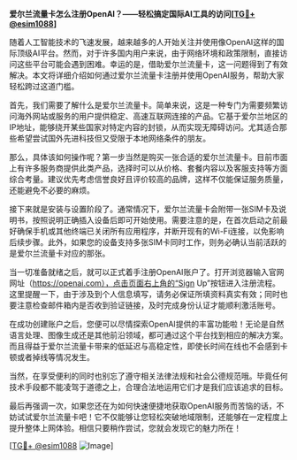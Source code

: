 **爱尔兰流量卡怎么注册OpenAI？——轻松搞定国际AI工具的访问[[TG💪+ @esim1088](https://t.me/s/esim1088)]**

随着人工智能技术的飞速发展，越来越多的人开始关注并使用像OpenAI这样的国际顶级AI平台。然而，对于许多国内用户来说，由于网络环境和政策限制，直接访问这些平台可能会遇到困难。幸运的是，借助爱尔兰流量卡，这一问题得到了有效解决。本文将详细介绍如何通过爱尔兰流量卡注册并使用OpenAI服务，帮助大家轻松跨过这道门槛。

首先，我们需要了解什么是爱尔兰流量卡。简单来说，这是一种专门为需要频繁访问海外网站或服务的用户提供稳定、高速互联网连接的产品。它基于爱尔兰地区的IP地址，能够绕开某些国家对特定内容的封锁，从而实现无障碍访问。尤其适合那些希望尝试国外先进科技但又受限于本地网络条件的朋友。

那么，具体该如何操作呢？第一步当然是购买一张合适的爱尔兰流量卡。目前市面上有许多服务商提供此类产品，选择时可以从价格、套餐内容以及客服支持等方面综合考量。建议优先考虑信誉良好且评价较高的品牌，这样不仅能保证服务质量，还能避免不必要的麻烦。

接下来就是安装与设置阶段了。通常情况下，爱尔兰流量卡会附带一张SIM卡及说明书，按照说明正确插入设备后即可开始使用。需要注意的是，在首次启动之前最好确保手机或其他终端已关闭所有应用程序，并断开现有的Wi-Fi连接，以免影响后续步骤。此外，如果您的设备支持多张SIM卡同时工作，则务必确认当前活跃的是爱尔兰流量卡对应的那张。

当一切准备就绪之后，就可以正式着手注册OpenAI账户了。打开浏览器输入官网网址（https://openai.com），点击页面右上角的“Sign Up”按钮进入注册流程。这里提醒一下，由于涉及到个人信息填写，请务必保证所填资料真实有效；同时也要注意检查邮件箱内是否收到验证链接，及时完成身份认证才能顺利激活账号。

在成功创建账户之后，您便可以尽情探索OpenAI提供的丰富功能啦！无论是自然语言处理、图像生成还是其他前沿领域，都可通过这个平台找到相应的解决方案。而且得益于爱尔兰流量卡带来的低延迟与高稳定性，即使长时间在线也不会感到卡顿或者掉线等情况发生。

当然，在享受便利的同时也别忘了遵守相关法律法规和社会公德规范哦。毕竟任何技术手段都不能凌驾于道德之上，合理合法地运用它们才是我们应该追求的目标。

最后再强调一次，如果您还在为如何快速便捷地获取OpenAI服务而苦恼的话，不妨试试爱尔兰流量卡吧！它不仅能够让您轻松突破地域限制，还能够在一定程度上提升整体上网体验。相信只要稍作尝试，您就会发现它的魅力所在！

[[TG💪+ @esim1088](https://t.me/s/esim1088) ![Image](https://i.postimg.cc/4NQfJmqS/Snipaste-2025-05-13-00-14-12.png)]
